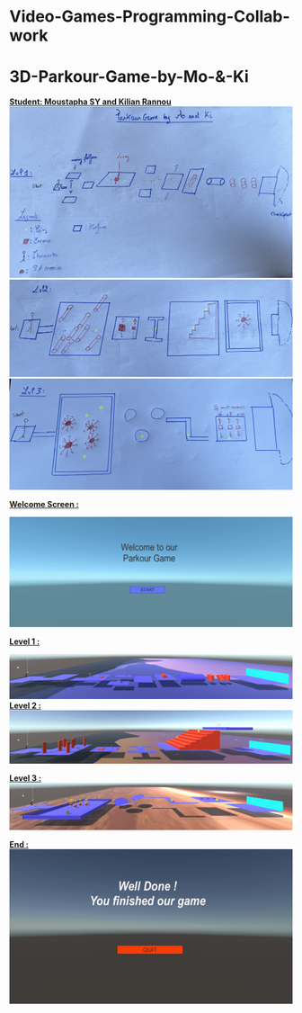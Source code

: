 # Video-Games-Programming-Collab-work

# 3D-Parkour-Game-by-Mo-&-Ki

<b> <U> Student: Moustapha SY and Kilian Rannou </U> </b>
![](pictures/Parkour1.jpg)
![](pictures/Parkour2.jpg)
![](pictures/Parkour3.jpg)

<b>  <U> Welcome Screen : </U> </b>

![](pictures/welcome.png)

<b>  <U> Level 1 : </U> </b>

![](pictures/lvl1.png)
<b>  <U> Level 2 : </U> </b>
![](pictures/lvl2.png)

<b>  <U> Level 3 : </U> </b>
![](pictures/lvl3.png)

<b>  <U> End : </U> </b>
![](pictures/end.png)
